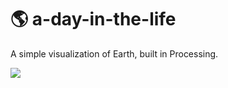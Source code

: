 # 🌎 a-day-in-the-life
A simple visualization of Earth, built in Processing.

![](https://github.com/o3-studio/a-day-in-the-life/blob/master/screenshots/animated.gif)
